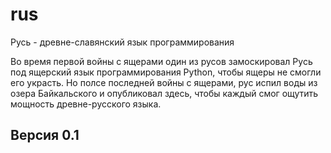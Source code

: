 # rus
Русь - древне-славянский язык программирования

Во время первой войны с ящерами один из русов замоскировал Русь под ящерский язык программирования Python, чтобы ящеры не смогли его украсть. Но полсе последней войны с ящерами, рус испил воды из озера Байкальского и опубликовал здесь, чтобы каждый смог ощутить мощность древне-русского языка.
## Версия 0.1
